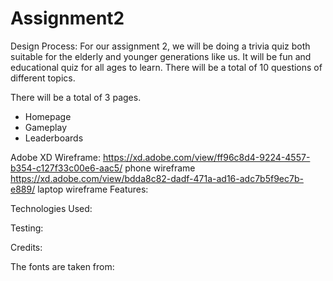 # Assignment2

Design Process:
For our assignment 2, we will be doing a trivia quiz both suitable for the elderly and younger generations like us. It will be fun and educational quiz for all ages to learn. There will be a total of 10 questions of different topics.

There will be a total of 3 pages.

- Homepage
- Gameplay
- Leaderboards

Adobe XD Wireframe: https://xd.adobe.com/view/ff96c8d4-9224-4557-b354-c127f33c00e6-aac5/ phone wireframe  
https://xd.adobe.com/view/bdda8c82-dadf-471a-ad16-adc7b5f9ec7b-e889/ laptop wireframe
Features:

Technologies Used:

Testing:

Credits:

The fonts are taken from:
